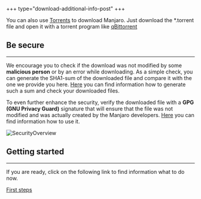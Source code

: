 +++
type="download-additional-info-post"
+++

You can also use [Torrents](https://en.wikipedia.org/wiki/BitTorrent) to download Manjaro.
Just download the *.torrent file and open it with a torrent program like [qBittorrent](http://www.qbittorrent.org/)

## Be secure
---

We encourage you to check if the download was not modified by some **malicious person** or by an error while downloading. As a simple check, you can generate the SHA1-sum of the downloaded file and compare it with the one we provide you here.
[Here](https://wiki.manjaro.org/index.php?title=Check_a_Downloaded_ISO_Image_For_Errors) you can find information how to generate such a sum and check your downloaded files.

To even further enhance the security, verify the downloaded file with a **GPG (GNU Privacy Guard)** signature that will ensure that the file was not modified and was actually created by the Manjaro developers.
[Here](https://wiki.manjaro.org/index.php?title=How-to_verify_GPG_key_of_official_.ISO_images) you can find information how to use it.

![SecurityOverview](/img/download/check_download_pipeline.png)

## Getting started
---

If you are ready, click on the following link to find information what to do now.

<a href="/support/firststeps" class="btn btn-success btn-xl">      First steps      </a>
